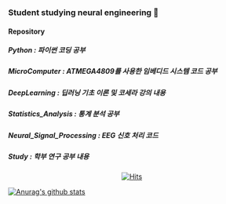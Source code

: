 ### Student studying neural engineering 👋

#### Repository
##### Python : 파이썬 코딩 공부
##### MicroComputer : ATMEGA4809를 사용한 임베디드 시스템 코드 공부
##### DeepLearning : 딥러닝 기초 이론 및 코세라 강의 내용
##### Statistics_Analysis : 통계 분석 공부
##### Neural_Signal_Processing : EEG 신호 처리 코드
##### Study : 학부 연구 공부 내용

<!--
**2tjdwls/2tjdwls** is a ✨ _special_ ✨ repository because its `README.md` (this file) appears on your GitHub profile.

Here are some ideas to get you started:

- 🔭 I’m currently working on ...
- 🌱 I’m currently learning ...
- 👯 I’m looking to collaborate on ...
- 🤔 I’m looking for help with ...
- 💬 Ask me about ...
- 📫 How to reach me: ...
- 😄 Pronouns: ...
- ⚡ Fun fact: ...
-->

<div align=center>

[![Hits](https://hits.seeyoufarm.com/api/count/incr/badge.svg?url=https%3A%2F%2Fgithub.com%2F2tjdwls&count_bg=%2379C83D&title_bg=%23555555&icon=&icon_color=%23E7E7E7&title=hits&edge_flat=false)](https://hits.seeyoufarm.com)
  
</div>


  [![Anurag's github stats](https://github-readme-stats.vercel.app/api?username=2tjdwls)](https://github.com/2tjdwls/github-readme-stats)
